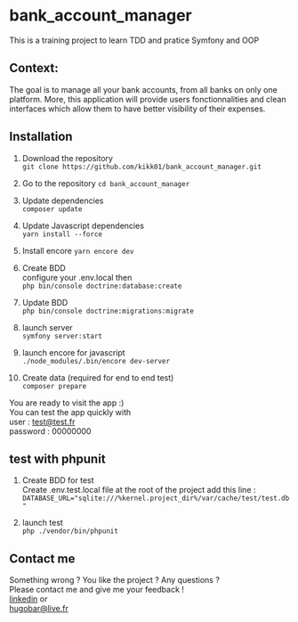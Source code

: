# bank_account_manager

This is a training project to learn TDD and pratice Symfony and OOP


## Context:

The goal is to manage all your bank accounts, from all banks on only one platform.
More, this application will provide users fonctionnalities and clean interfaces which allow them to have better visibility of their expenses.


## Installation

1. Download the repository  
`git clone https://github.com/kikk01/bank_account_manager.git`

2. Go to the repository
`cd bank_account_manager`

3. Update dependencies  
`composer update`

4. Update Javascript dependencies  
`yarn install --force`

5. Install encore
`yarn encore dev`

6. Create BDD  
configure your .env.local then  
`php bin/console doctrine:database:create`

7. Update BDD  
`php bin/console doctrine:migrations:migrate`  

8. launch server  
`symfony server:start`

9. launch encore for javascript  
`./node_modules/.bin/encore dev-server`  

10. Create data (required for end to end test)  
`composer prepare`


You are ready to visit the app :)  
You can test the app quickly with  
user : test@test.fr  
password : 00000000


## test with phpunit

1. Create BDD for test  
Create .env.test.local file at the root of the project add this line :  
`DATABASE_URL="sqlite:///%kernel.project_dir%/var/cache/test/test.db"`

2. launch test  
`php ./vendor/bin/phpunit`

## Contact me

Something wrong ? You like the project ? Any questions ?  
Please contact me and give me your feedback !  
[linkedin](https://www.linkedin.com/in/hugo-barsamian-7a2490127/) or  
<hugobar@live.fr>
